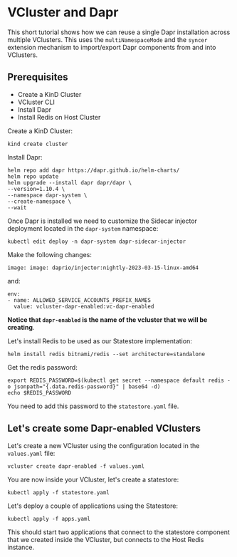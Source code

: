 # VCluster and Dapr


This short tutorial shows how we can reuse a single Dapr installation across multiple VClusters. 
This uses the `multiNamespaceMode` and the `syncer` extension mechanism to import/export Dapr components from and into VClusters. 

## Prerequisites

- Create a KinD Cluster
- VCluster CLI
- Install Dapr
- Install Redis on Host Cluster

Create a KinD Cluster:

```
kind create cluster
```

Install Dapr: 


```
helm repo add dapr https://dapr.github.io/helm-charts/
helm repo update
helm upgrade --install dapr dapr/dapr \
--version=1.10.4 \
--namespace dapr-system \
--create-namespace \
--wait
```

Once Dapr is installed we need to customize the Sidecar injector deployment located in the `dapr-system` namespace: 

```
kubectl edit deploy -n dapr-system dapr-sidecar-injector
```

Make the following changes: 

```
image: image: daprio/injector:nightly-2023-03-15-linux-amd64
```

and: 

```
env: 
- name: ALLOWED_SERVICE_ACCOUNTS_PREFIX_NAMES
  value: vcluster-dapr-enabled:vc-dapr-enabled
```

**Notice that `dapr-enabled` is the name of the vcluster that we will be creating**. 


Let's install Redis to be used as our Statestore implementation:

```
helm install redis bitnami/redis --set architecture=standalone
```

Get the redis password: 
```
export REDIS_PASSWORD=$(kubectl get secret --namespace default redis -o jsonpath="{.data.redis-password}" | base64 -d) 
echo $REDIS_PASSWORD
```

You need to add this password to the `statestore.yaml` file. 

## Let's create some Dapr-enabled VClusters

Let's create a new VCluster using the configuration located in the `values.yaml` file: 

```
vcluster create dapr-enabled -f values.yaml
```

You are now inside your VCluster, let's create a statestore: 

```
kubectl apply -f statestore.yaml
```

Let's deploy a couple of applications using the Statestore: 

```
kubectl apply -f apps.yaml
```

This should start two applications that connect to the statestore component that we created inside the VCluster, but connects to the Host Redis instance. 


